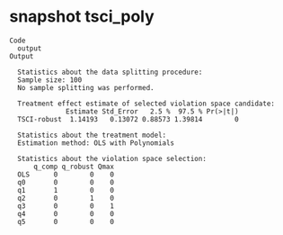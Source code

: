 # snapshot tsci_poly

    Code
      output
    Output
      
      Statistics about the data splitting procedure:
      Sample size: 100 
      No sample splitting was performed.
      
      Treatment effect estimate of selected violation space candidate:
                  Estimate Std_Error   2.5 %  97.5 % Pr(>|t|)
      TSCI-robust  1.14193   0.13072 0.88573 1.39814        0
      
      Statistics about the treatment model:
      Estimation method: OLS with Polynomials 
      
      Statistics about the violation space selection:
          q_comp q_robust Qmax
      OLS      0        0    0
      q0       0        0    0
      q1       1        0    0
      q2       0        1    0
      q3       0        0    1
      q4       0        0    0
      q5       0        0    0

